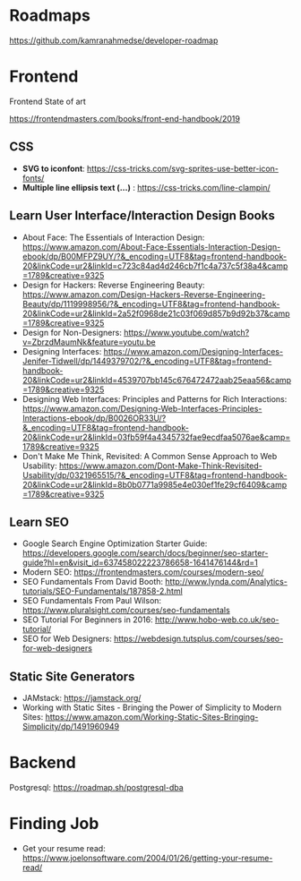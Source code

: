 # Roadmaps

https://github.com/kamranahmedse/developer-roadmap

# Frontend
Frontend State of art

https://frontendmasters.com/books/front-end-handbook/2019

## CSS

- **SVG to iconfont**: https://css-tricks.com/svg-sprites-use-better-icon-fonts/
- **Multiple line ellipsis text (...)** : https://css-tricks.com/line-clampin/

## Learn User Interface/Interaction Design Books

- About Face: The Essentials of Interaction Design: https://www.amazon.com/About-Face-Essentials-Interaction-Design-ebook/dp/B00MFPZ9UY/?&_encoding=UTF8&tag=frontend-handbook-20&linkCode=ur2&linkId=c723c84ad4d246cb7f1c4a737c5f38a4&camp=1789&creative=9325
- Design for Hackers: Reverse Engineering Beauty: https://www.amazon.com/Design-Hackers-Reverse-Engineering-Beauty/dp/1119998956/?&_encoding=UTF8&tag=frontend-handbook-20&linkCode=ur2&linkId=2a52f0968de21c03f069d857b9d92b37&camp=1789&creative=9325
- Design for Non-Designers: https://www.youtube.com/watch?v=ZbrzdMaumNk&feature=youtu.be
- Designing Interfaces: https://www.amazon.com/Designing-Interfaces-Jenifer-Tidwell/dp/1449379702/?&_encoding=UTF8&tag=frontend-handbook-20&linkCode=ur2&linkId=4539707bb145c676472472aab25eaa56&camp=1789&creative=9325
- Designing Web Interfaces: Principles and Patterns for Rich Interactions: https://www.amazon.com/Designing-Web-Interfaces-Principles-Interactions-ebook/dp/B0026OR33U/?&_encoding=UTF8&tag=frontend-handbook-20&linkCode=ur2&linkId=03fb59f4a4345732fae9ecdfaa5076ae&camp=1789&creative=9325
- Don't Make Me Think, Revisited: A Common Sense Approach to Web Usability: https://www.amazon.com/Dont-Make-Think-Revisited-Usability/dp/0321965515/?&_encoding=UTF8&tag=frontend-handbook-20&linkCode=ur2&linkId=8b0b0771a9985e4e030ef1fe29cf6409&camp=1789&creative=9325

## Learn SEO

- Google Search Engine Optimization Starter Guide: https://developers.google.com/search/docs/beginner/seo-starter-guide?hl=en&visit_id=637458022223786658-1641476144&rd=1
- Modern SEO: https://frontendmasters.com/courses/modern-seo/
- SEO Fundamentals From David Booth: http://www.lynda.com/Analytics-tutorials/SEO-Fundamentals/187858-2.html
- SEO Fundamentals From Paul Wilson: https://www.pluralsight.com/courses/seo-fundamentals
- SEO Tutorial For Beginners in 2016: http://www.hobo-web.co.uk/seo-tutorial/
- SEO for Web Designers: https://webdesign.tutsplus.com/courses/seo-for-web-designers

## Static Site Generators

- JAMstack: https://jamstack.org/
- Working with Static Sites - Bringing the Power of Simplicity to Modern Sites: https://www.amazon.com/Working-Static-Sites-Bringing-Simplicity/dp/1491960949

# Backend

Postgresql: https://roadmap.sh/postgresql-dba

# Finding Job

- Get your resume read: https://www.joelonsoftware.com/2004/01/26/getting-your-resume-read/
